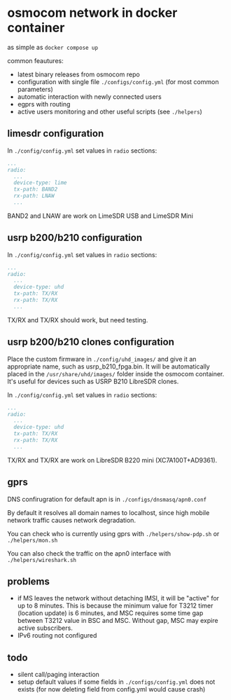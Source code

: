 # osmocom network in docker container

as simple as `docker compose up`

common feautures:
- latest binary releases from osmocom repo
- configuration with single file `./configs/config.yml` (for most common parameters)
- automatic interaction with newly connected users
- egprs with routing
- active users monitoring and other useful scripts (see `./helpers`)

## limesdr configuration

In `./config/config.yml` set values in `radio` sections:
```yml
...
radio:
  ...
  device-type: lime
  tx-path: BAND2
  rx-path: LNAW
  ...
```
BAND2 and LNAW are work on LimeSDR USB and LimeSDR Mini

## usrp b200/b210 configuration

In `./config/config.yml` set values in `radio` sections:
```yml
...
radio:
  ...
  device-type: uhd
  tx-path: TX/RX
  rx-path: TX/RX
  ...
```
TX/RX and TX/RX should work, but need testing.

## usrp b200/b210 clones configuration

Place the custom firmware in `./config/uhd_images/` and give it an appropriate name, such as usrp_b210_fpga.bin. It will be automatically placed in the `/usr/share/uhd/images/` folder inside the osmocom container. It's useful for devices such as USRP B210 LibreSDR clones.

In `./config/config.yml` set values in `radio` sections:
```yml
...
radio:
  ...
  device-type: uhd
  tx-path: TX/RX
  rx-path: TX/RX
  ...
```
TX/RX and TX/RX are work on LibreSDR B220 mini (XC7A100T+AD9361).

## gprs

DNS confirugration for default apn is in `./configs/dnsmasq/apn0.conf`

By default it resolves all domain names to localhost, since high mobile network traffic causes network degradation.

You can check who is currently using gprs with `./helpers/show-pdp.sh` or `./helpers/mon.sh`

You can also check the traffic on the apn0 interface with `./helpers/wireshark.sh`

## problems

- if MS leaves the network without detaching IMSI, it will be "active" for up to 8 minutes. This is because the minimum value for T3212 timer (location update) is 6 minutes, and MSC requires some time gap between T3212 value in BSC and MSC. Without gap, MSC may expire active subscribers.
- IPv6 routing not configured

## todo
- silent call/paging interaction
- setup default values if some fields in `./configs/config.yml` does not exists (for now deleting field from config.yml would cause crash)
